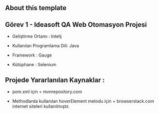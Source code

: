 ## About this template

Görev 1 - Ideasoft QA Web Otomasyon Projesi 
-----------------------------------

* Geliştirme Ortamı : Intelij

* Kullanılan Programlama Dili: Java

* Framework : Gauge

* Kütüphane : Selenium

Projede Yararlanılan Kaynaklar :
---------------------------------------
* pom.xml için = mvnrepository.com

* Methodlarda kullanılan hoverElement metodu için = browserstack.com internet siteleri kullanılmıştır.
